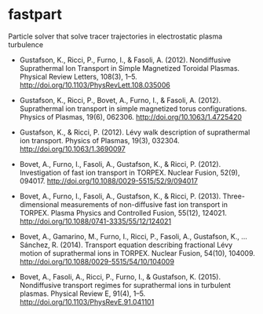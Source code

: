 # fastpart
Particle solver that solve tracer trajectories in electrostatic plasma turbulence

- Gustafson, K., Ricci, P., Furno, I., & Fasoli, A. (2012). Nondiffusive Suprathermal Ion Transport in Simple Magnetized Toroidal Plasmas. Physical Review Letters, 108(3), 1–5. http://doi.org/10.1103/PhysRevLett.108.035006

- Gustafson, K., Ricci, P., Bovet, A., Furno, I., & Fasoli, A. (2012). Suprathermal ion transport in simple magnetized torus configurations. Physics of Plasmas, 19(6), 062306. http://doi.org/10.1063/1.4725420

- Gustafson, K., & Ricci, P. (2012). Lévy walk description of suprathermal ion transport. Physics of Plasmas, 19(3), 032304. http://doi.org/10.1063/1.3690097

- Bovet, A., Furno, I., Fasoli, A., Gustafson, K., & Ricci, P. (2012). Investigation of fast ion transport in TORPEX. Nuclear Fusion, 52(9), 094017. http://doi.org/10.1088/0029-5515/52/9/094017

- Bovet, A., Furno, I., Fasoli, A., Gustafson, K., & Ricci, P. (2013). Three-dimensional measurements of non-diffusive fast ion transport in TORPEX. Plasma Physics and Controlled Fusion, 55(12), 124021. http://doi.org/10.1088/0741-3335/55/12/124021

- Bovet, A., Gamarino, M., Furno, I., Ricci, P., Fasoli, A., Gustafson, K., … Sánchez, R. (2014). Transport equation describing fractional Lévy motion of suprathermal ions in TORPEX. Nuclear Fusion, 54(10), 104009. http://doi.org/10.1088/0029-5515/54/10/104009

- Bovet, A., Fasoli, A., Ricci, P., Furno, I., & Gustafson, K. (2015). Nondiffusive transport regimes for suprathermal ions in turbulent plasmas. Physical Review E, 91(4), 1–5. http://doi.org/10.1103/PhysRevE.91.041101
